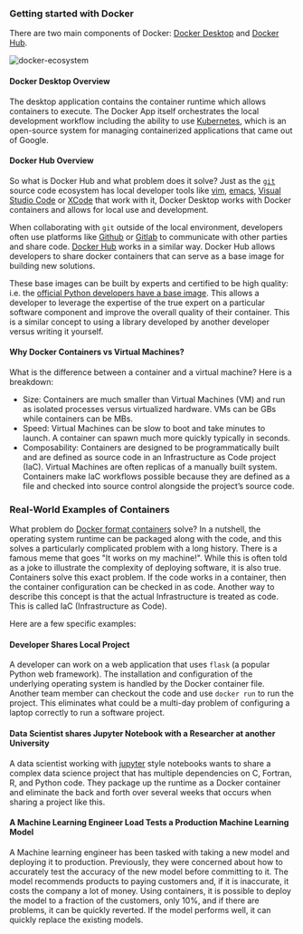 ### Getting started with Docker

There are two main components of Docker:  [Docker Desktop](https://www.docker.com/products/docker-desktop) and [Docker Hub](https://www.docker.com/products/docker-hub).

![docker-ecosystem](https://user-images.githubusercontent.com/58792/73697366-5d307f00-46ac-11ea-9f85-529a9e3c4f42.png)


#### Docker Desktop Overview

The desktop application contains the container runtime which allows containers to execute.  The Docker App itself orchestrates the local development workflow including the ability to use [Kubernetes](https://github.com/kubernetes/kubernetes), which is an open-source system for managing containerized applications that came out of Google.

#### Docker Hub Overview

So what is Docker Hub and what problem does it solve?  Just as the [`git`](https://git-scm.com/) source code ecosystem has local developer tools like [vim](https://www.vim.org/), [emacs](https://www.gnu.org/software/emacs/), [Visual Studio Code](https://code.visualstudio.com/) or [XCode](https://developer.apple.com/xcode/) that work with it, Docker Desktop works with Docker containers and allows for local use and development.

When collaborating with `git` outside of the local environment, developers often use platforms like [Github](https://github.com/) or [Gitlab](https://about.gitlab.com/) to communicate with other parties and share code.  [Docker Hub](https://hub.docker.com/) works in a similar way.  Docker Hub allows developers to share docker containers that can serve as a base image for building new solutions.  

These base images can be built by experts and certified to be high quality:  i.e. the [official Python developers have a base image](https://hub.docker.com/_/python).  This allows a developer to leverage the expertise of the true expert on a particular software component and improve the overall quality of their container.  This is a similar concept to using a library developed by another developer versus writing it yourself.


#### Why Docker Containers vs Virtual Machines?

What is the difference between a container and a virtual machine?  Here is a breakdown:

* Size:  Containers are much smaller than Virtual Machines (VM) and run as isolated processes versus virtualized hardware.  VMs can be GBs while containers can be MBs.
* Speed:  Virtual Machines can be slow to boot and take minutes to launch.  A container can spawn much more quickly typically in seconds.
* Composability:  Containers are designed to be programmatically built and are defined as source code in an Infrastructure as Code project (IaC).  Virtual Machines are often replicas of a manually built system.  Containers make IaC workflows possible because they are defined as a file and checked into source control alongside the project’s source code.


### Real-World Examples of Containers

What problem do [Docker format containers](https://docs.docker.com/engine/docker-overview/) solve?  In a nutshell, the operating system runtime can be packaged along with the code, and this solves a particularly complicated problem with a long history.  There is a famous meme that goes "It works on my machine!".  While this is often told as a joke to illustrate the complexity of deploying software, it is also true.  Containers solve this exact problem.  If the code works in a container, then the container configuration can be checked in as code.  Another way to describe this concept is that the actual Infrastructure is treated as code.  This is called IaC (Infrastructure as Code).

Here are a few specific examples:

#### Developer Shares Local Project
A developer can work on a web application that uses `flask` (a popular Python web framework).  The installation and configuration of the underlying operating system is handled by the Docker container file.  Another team member can checkout the code and use `docker run` to run the project.  This eliminates what could be a multi-day problem of configuring a laptop correctly to run a software project.

#### Data Scientist shares Jupyter Notebook with a Researcher at another University
A data scientist working with [jupyter](https://jupyter.org/) style notebooks wants to share a complex data science project that has multiple dependencies on C, Fortran, R, and Python code.  They package up the runtime as a Docker container and eliminate the back and forth over several weeks that occurs when sharing a project like this.  

#### A Machine Learning Engineer Load Tests a Production Machine Learning Model
A Machine learning engineer has been tasked with taking a new model and deploying it to production.  Previously, they were concerned about how to accurately test the accuracy of the new model before committing to it.  The model recommends products to paying customers and, if it is inaccurate, it costs the company a lot of money.  Using containers, it is possible to deploy the model to a fraction of the customers, only 10%, and if there are problems, it can be quickly reverted.  If the model performs well, it can quickly replace the existing models.
